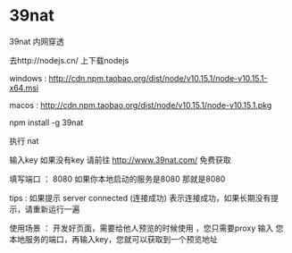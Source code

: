 # 39nat

39nat  内网穿透

去http://nodejs.cn/ 上下载nodejs

windows :
http://cdn.npm.taobao.org/dist/node/v10.15.1/node-v10.15.1-x64.msi

macos  :
http://cdn.npm.taobao.org/dist/node/v10.15.1/node-v10.15.1.pkg


npm install -g 39nat

执行 nat

输入key  如果没有key 请前往 http://www.39nat.com/ 免费获取

填写端口 ： 8080  如果你本地启动的服务是8080   那就是8080

tips : 如果提示 server connected (连接成功) 表示连接成功，如果长期没有提示，请重新运行一遍


使用场景 ： 开发好页面，需要给他人预览的时候使用 ，您只需要proxy  输入 您本地服务的端口，再输入key，您就可以获取到一个预览地址

